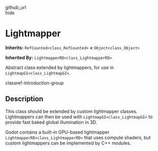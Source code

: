github\_url  
hide

# Lightmapper

**Inherits:** `RefCounted<class_RefCounted>` **&lt;**
`Object<class_Object>`

**Inherited By:** `LightmapperRD<class_LightmapperRD>`

Abstract class extended by lightmappers, for use in
`LightmapGI<class_LightmapGI>`.

classref-introduction-group

## Description

This class should be extended by custom lightmapper classes.
Lightmappers can then be used with `LightmapGI<class_LightmapGI>` to
provide fast baked global illumination in 3D.

Godot contains a built-in GPU-based lightmapper
`LightmapperRD<class_LightmapperRD>` that uses compute shaders, but
custom lightmappers can be implemented by C++ modules.
